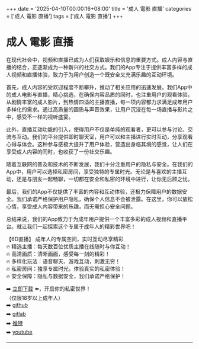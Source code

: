 +++
date = '2025-04-10T00:00:16+08:00'
title = '成人 電影 直播'
categories = ['成人 電影 直播']
tags = ['成人 電影 直播']
+++

# 成人 電影 直播

在现代社会中，视频和直播已成为人们获取娱乐和信息的重要方式。成人内容与直播的结合，正逐渐成为一种新兴的社交方式。我们的App专注于提供丰富多样的成人视频和直播体验，致力于为用户创造一个既安全又充满乐趣的互动环境。

首先，成人内容的受欢迎程度不断攀升，推动了相关应用的迅速发展。我们App中的成人电影与直播，精心挑选，在确保内容品质的同时，也注重用户的观看体验。从剧情丰富的成人影片，到热情四溢的主播直播，每一项内容都力求满足成年用户多样化的需求。通过高质量的画质与声音效果，让用户沉浸在每一场直播与影片之中，感受不一样的视听盛宴。

此外，直播互动功能的引入，使得用户不仅是单纯的观看者，更可以参与讨论、交流与互动。我们的平台提供即时聊天室，用户可以和主播进行实时互动，分享观看心得与体会。这种参与感极大提升了用户体验，营造出身临其境的感觉，让人们在享受成人内容的同时，也收获了一份社交乐趣。

随着互联网的普及和技术的不断发展，我们十分注重用户的隐私与安全。在我们的App中，用户可以选择私密房间，享受独特的专属时光。无论是与喜欢的主播互动，还是与朋友一起畅聊，一切都在安全和私密的环境中进行，让你无后顾之忧。

最后，我们的App不仅提供了丰富的内容和互动体验，还极力保障用户的数据安全。我们承诺严格保护用户隐私，确保个人信息不会被泄露。在这里，你可以放松心情，享受成人内容带来的乐趣，而无需担心安全问题。

总结来说，我们的App致力于为成年用户提供一个丰富多彩的成人视频和直播平台。就让我们一起探索这个专属于成年人的精彩世界吧！

【6D直播】
成年人的专属空间，实时互动尽享精彩  
🔥 精选主播：每天数百位优质主播在线随时与你互动！  
🔥 高清画质：清晰画面，感受每一刻的精彩！  
🔥 多样化玩法：语音聊天、游戏互动，刺激无穷！  
🔥 私密房间：独享专属时光，体验真实的私密体验！  
🔥 安全保障：隐私与数据安全，我们承诺严格保护！  

➡️ [立即下载](https://down123.s3.ap-east-1.amazonaws.com/down/down.html?channelCode=blog) ⬅️，开启你的私密世界！  
（仅限18岁以上成年人）  
➡️ [github](https://aldult-live.github.io/)  
➡️ [gitlab](https://seo-09598d.gitlab.io/)  
➡️ [推特](https://x.com/wegame33)  
➡️ [youtube](https://www.youtube.com/@6Dlive)  

---
